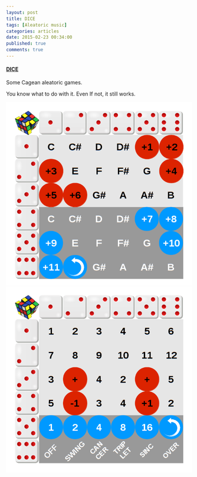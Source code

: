 ```yaml
---
layout: post
title: DICE
tags: [Aleatoric music]
categories: articles
date: 2015-02-23 00:34:00
published: true
comments: true
---
```

#### [DICE](https://github.com/Omega9/Midi0-Toys/tree/master/DICE)

Some Cagean aleatoric games.

You know what to do with it.
Even If not, it still works.

![DICE - Notes](/images/2015/02/DICE---Notes.png)
![DICE - Rhythm](/images/2015/02/DICE---Rhythm.png)
